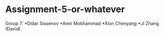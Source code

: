 # Assignment-5-or-whatever

Group 7: 
*Didar Sissenov
*Amir Mokhammad
*Xion Chenyang
*Ji Zhang (David)
